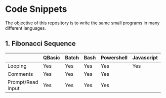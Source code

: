 # Code Snippets
The objective of this repository is to write the same small programs in many different languages.

## 1. Fibonacci Sequence
|                  | QBasic | Batch | Bash | Powershell | Javascript | Typescript | Lua | Perl | Python | Ruby | Java | Go | C# | Rust |
|------------------|--------|-------|------|------------|------------|------------|-----|------|--------|------|------|----|----|------|
| Looping          | Yes    | Yes   | Yes  | Yes        | Yes        | Yes        | Yes | Yes  | Yes    | Yes  | Yes  | Yes| Yes| Yes  |
| Comments         | Yes    | Yes   | Yes  | Yes        |            |            |     |      |        |      |      |    |    |      |
| Prompt/Read Input| Yes    | Yes   | Yes  | Yes        |            |            |     |      |        |      |      |    |    |      |
